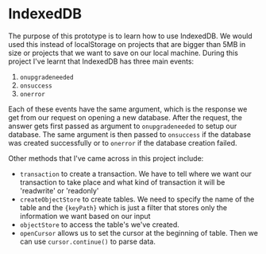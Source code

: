 # IndexedDB

The purpose of this prototype is to learn how to use IndexedDB. We would used this instead of localStorage on projects that are bigger than 5MB in size or projects that we want to save on our local machine. 
During this project I've learnt that IndexedDB has three main events: 
1. `onupgradeneeded`
2. `onsuccess`
3. `onerror`

Each of these events have the same argument, which is the response we get from our request on opening a new database. 
After the request, the answer gets first passed as argument to `onupgradeneeded` to setup our database. The same argument is then passed to `onsuccess` if the database was created successfully or to `onerror` if the database creation failed. 

Other methods that I've came across in this project include: 
* `transaction` to create a transaction. We have to tell where we want our transaction to take place and what kind of transaction it will be 'readwrite' or 'readonly'
* `createObjectStore` to create tables. We need to specify the name of the table and the `{keyPath}` which is just a filter that stores only the information we want based on our input
* `objectStore` to access the table's we've created.
* `openCursor` allows us to set the cursor at the beginning of table. Then we can use `cursor.continue()` to parse data.
